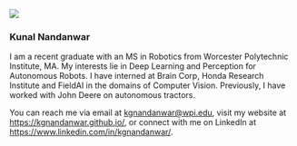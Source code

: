 ![](https://komarev.com/ghpvc/?username=kgnandanwar&style=flat)

### Kunal Nandanwar

I am a recent graduate with an MS in Robotics from Worcester Polytechnic Institute, MA. My interests lie in Deep Learning and Perception for Autonomous Robots. I have interned at Brain Corp, Honda Research Institute and FieldAI in the domains of Computer Vision. Previously, I have worked with John Deere on autonomous tractors.

You can reach me via email at kgnandanwar@wpi.edu, visit my website at https://kgnandanwar.github.io/, or connect with me on LinkedIn at https://www.linkedin.com/in/kgnandanwar/.

<!--[![Anurag's GitHub stats](https://github-readme-stats.vercel.app/api?username=kgnandanwar&show_icons=true&&theme=radical)](https://github.com/anuraghazra/github-readme-stats)-->

<!-- ![![GitHub Streak](https://streak-stats.demolab.com/?user=kgnandanwar&theme=dark)](https://git.io/streak-stats)  -->
<!-- ![Anurag's GitHub stats](https://github-readme-stats.vercel.app/api?username=anuraghazra&show_icons=true) -->
